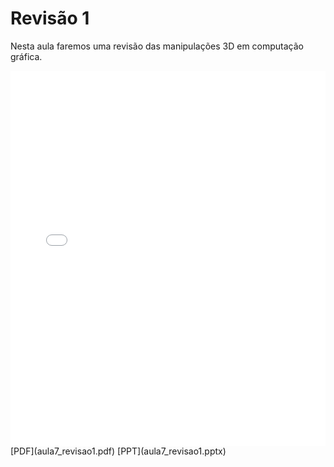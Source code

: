 # Revisão 1

Nesta aula faremos uma revisão das manipulações 3D em computação gráfica.

<embed height="600" src="aula7_revisao1.pdf" type="application/pdf" width="100%">
[PDF](aula7_revisao1.pdf)
[PPT](aula7_revisao1.pptx)
